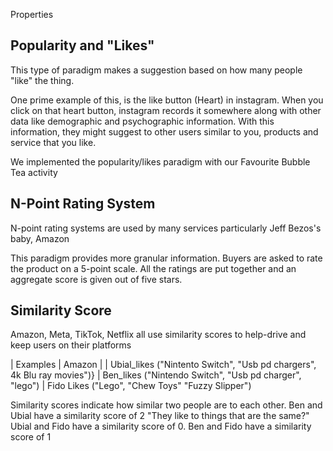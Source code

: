 
Properties 


## Popularity and "Likes"

This type of paradigm makes a suggestion based on how many people "like" the thing.

One prime example of this, is the like button (Heart) in instagram. When you click on that heart button, instagram records it somewhere along with other data like demographic and psychographic information.  With this information, they might suggest to other users similar to you, products and service that you like.

We implemented the popularity/likes paradigm with our Favourite Bubble Tea activity 

## N-Point Rating System

N-point rating systems are used by many services particularly Jeff Bezos's baby, Amazon

This paradigm provides more granular information. Buyers are asked to rate the product on a 5-point scale. All the ratings are put together and an aggregate score is given out of five stars.


## Similarity Score

Amazon, Meta, TikTok, Netflix all use similarity scores to help-drive and keep users on their platforms

| Examples
| Amazon
| 
| Ubial_likes ("Nintento Switch", "Usb pd chargers", 4k Blu ray movies")}
| Ben_likes ("Nintendo Switch", "Usb pd charger", "lego")
| Fido Likes ("Lego", "Chew Toys" "Fuzzy Slipper")

Similarity scores indicate how similar two people are to each other.
Ben and Ubial have a similarity score of 2 "They like to things that are the same?"
Ubial and Fido have a similarity score of 0.
Ben and Fido have a similarity score of 1